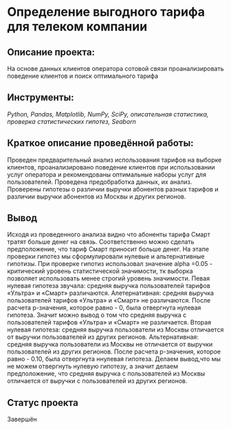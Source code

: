 # Определение выгодного тарифа для телеком компании

## Описание проекта:

На основе данных клиентов оператора сотовой связи проанализировать поведение клиентов и поиск оптимального тарифа

## Инструменты:

*Python, Pandas, Matplotlib, NumPy, SciPy, описательная статистика, проверка статистических гипотез, Seaborn*

## Краткое описание проведённой работы:

Проведен предварительный анализ использования тарифов на выборке клиентов, проанализировано поведение клиентов при использовании услуг оператора и рекомендованы оптимальные наборы услуг для пользователей. Проведена предобработка данных, их анализ. Проверены гипотезы о различии выручки абонентов разных тарифов и различии выручки абонентов из Москвы и других регионов.


## Вывод 

Исходя из проведенного анализа видно что абоненты тарифа Смарт тратят больше денег на связь. Соответственно можно сделать предположение, что тариф Смарт приносит больше денег.
На этапе проверки гипотез мы сформулировали нулевые и альтернативные гипотизы.
При проверке гипотиз использовал значение alpha =0.05 - критический уровень статистической значимости, тк выборка позволяет использовать менее строгий уровень значимости.
Певая нулевая гипотеза звучала: средняя выручка пользователей тарифов «Ультра» и «Смарт» различаются.
Алетернативная: средняя выручка пользователей тарифов «Ультра» и «Смарт» не различаются.
После расчета р-значения, которое равно - 0, была отвергнута нулевая гипотеза. Значит можно вывод о том что средняя выручка с пользователей тарифов «Ультра» и «Смарт» не различается.
Вторая нулевая гипотеза: средняя выручка пользователи из Москвы отличается от выручки пользователей из других регионов.
Альтернативная: средняя выручка пользователи из Москвы не отличается от выручки пользователей из других регионов.
После расчета р-значения, которое равно - 0.10, была отвергнута ннулевая гипотеза. Делаем вывод,что мы не можем отвергнуть нулевую гипотезу, а значит делаем предположение, что средняя выручка с пользователей из Москвы отличается от выручки с пользователей из других регионов.


## Статус проекта

Завершён
